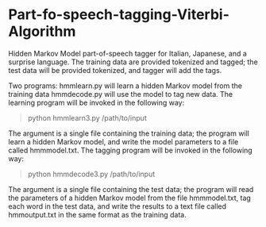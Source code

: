 # Part-fo-speech-tagging-Viterbi-Algorithm



Hidden Markov Model part-of-speech tagger for Italian, Japanese, and a surprise language. The training data are provided tokenized and tagged; the test data will be provided tokenized, and tagger will add the tags.


Two programs: hmmlearn.py will learn a hidden Markov model from the training data
hmmdecode.py will use the model to tag new data. The learning program will be invoked in the following way:

> python hmmlearn3.py /path/to/input

The argument is a single file containing the training data; the program will learn a hidden Markov model, and write the model parameters to a file called hmmmodel.txt.
The tagging program will be invoked in the following way:

> python hmmdecode3.py /path/to/input

The argument is a single file containing the test data; the program will read the parameters of a hidden Markov model from the file hmmmodel.txt, tag each word in the test data, and write the results to a text file called hmmoutput.txt in the same format as the training data.
